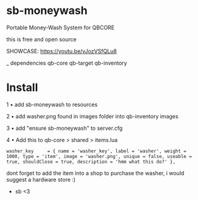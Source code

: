 # sb-moneywash
Portable Money-Wash System for QBCORE

this is free and open source 

SHOWCASE: https://youtu.be/vJozVSfQLu8

_ dependencies 
    qb-core
    qb-target
    qb-inventory

# Install


1 • add sb-moneywash to resources

2 • add washer.png found in images folder into qb-inventory images

3 • add "ensure sb-moneywash" to server.cfg

4 • Add this to qb-core > shared > items.lua

    washer_key     = { name = 'washer_key', label = 'washer', weight = 1000, type = 'item', image = 'washer.png', unique = false, useable = true, shouldClose = true, description = 'hmm what this do?' },




 dont forget to add the item into a shop to purchase the washer, i would suggest a hardware store :) 


- sb <3
